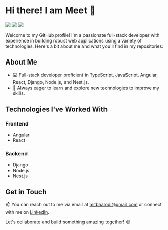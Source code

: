 # Hi there! I am Meet 👋

![](https://komarev.com/ghpvc/?username=mit-bhalodi)
![](https://img.shields.io/twitter/follow/mit_bhalodi11?style=social)
![](https://img.shields.io/github/followers/mit-bhalodi?style=social)

Welcome to my GitHub profile! I'm a passionate full-stack developer with experience in building robust web applications using a variety of technologies. Here's a bit about me and what you'll find in my repositories:

## About Me

- 💻 Full-stack developer proficient in TypeScript, JavaScript, Angular, React, Django, Node.js, and Nest.js.
- 🌟 Always eager to learn and explore new technologies to improve my skills.

## Technologies I've Worked With

### Frontend
- Angular
- React

### Backend
- Django
- Node.js
- Nest.js

## Get in Touch
📫 You can reach out to me via email at [mitbhalodi@gmail.com](mailto:mitbhalodi@gmail.com) or connect with me on [LinkedIn](https://www.linkedin.com/in/mit-bhalodi/).

Let's collaborate and build something amazing together! 😊

